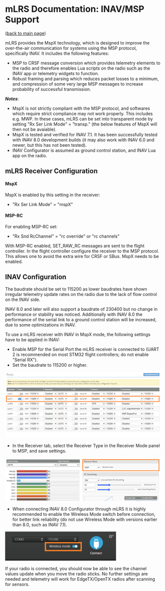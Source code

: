 # mLRS Documentation: INAV/MSP Support #

([back to main page](../README.md))

mLRS provides the MspX technology, which is designed to improve the over-the-air communication for systems using the MSP protocol, specifically INAV. It includes the following features:
- MSP to CRSF message conversion which provides telemetry elements to the radio and therefore enables Lua scripts on the radio such as the INAV app or telemetry widgets to function.
- Robust framing and parsing which reduces packet losses to a minimum, and compression of some very large MSP messages to increase probability of successful transmission.

***Notes***: 
- MspX is not strictly compliant with the MSP protocol, and softwares which require strict compliance may not work properly. This includes e.g. MWP. In these cases, mLRS can be set into transparent mode by setting "Rx Ser Link Mode" = "transp." (the below features of MspX will then not be avaiable).
- MspX is tested and verified for INAV 7.1. It has been successfully tested with INAV 8.0 development builds (it may also work with INAV 6.0 and newer, but this has not been tested).
- INAV Configurator is assumed as ground control station, and INAV Lua app on the radio.

## mLRS Receiver Configuration

#### MspX

MspX is enabled by this setting in the receiver:

- "Rx Ser Link Mode" = "mspX"

#### MSP-RC

For enabling MSP-RC set:

- "Rx Snd RcChannel" = "rc override" or "rc channels"

With MSP-RC enabled, SET_RAW_RC messages are sent to the flight controller. In the flight controller configure the receiver to the MSP protocol. This allows one to avoid the extra wire for CRSF or SBus. MspX needs to be enabled.

## INAV Configuration

The baudrate should be set to 115200 as lower baudrates have shown irregular telemetry update rates on the radio due to the lack of flow control on the INAV side. 

INAV 8.0 and later will also support a baudrate of 230400 but no change in performance or stability was noticed. Additionally with INAV 8.0 the performance of the serial link to a ground control station will be increased, due to some optimizations in INAV. 

To use a mLRS receiver with INAV in MspX mode, the following settings have to be applied in INAV:
- Enable MSP for the Serial Port the mLRS receiver is connected to (UART 2 is recommended on most STM32 flight controllers; do not enable "Serial RX").
- Set the baudrate to 115200 or higher.
  
<img src="images/MSPX_ports.png" width="720px">

- In the Receiver tab, select the Receiver Type in the Receiver Mode panel to MSP, and save settings.
  
<img src="images/MSPX_receivermode.png" width="720px">

- When connecting INAV 8.0 Configurator through mLRS it is highly recommended to enable the Wireless Mode switch before connection, for better link reliability (do not use Wireless Mode with versions earlier than 8.0, such as INAV 7.1).

<img src="images/MSPX_wirelessmode.png" width="360px">

If your radio is connected, you should now be able to see the channel values update when you move the radio sticks. No further settings are needed and telemetry will work for EdgeTX/OpenTX radios after scanning for sensors.
